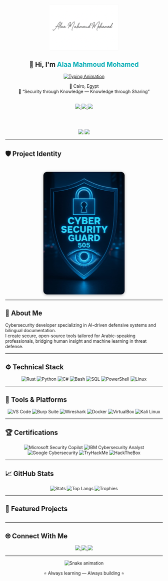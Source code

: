 <!-- ==================== HEADER ==================== -->
<div align="center">

<!-- ✍️ التوقيع الرقمي بدل البانر -->
<img src="./branding/ALAA.png" width="220" alt="Alaa Mahmoud Signature" style="margin-top: 20px; opacity: 0.85;"/>

<h2>👋 Hi, I'm <span style="color:#00ADB5;">Alaa Mahmoud Mohamed</span></h2>

<a href="https://readme-typing-svg.demolab.com/demo/?lines=Cybersecurity+Analyst;AI+Tools+Developer;Ethical+Hacker;Defensive+Systems+Engineer" target="_blank">
  <img src="https://readme-typing-svg.demolab.com?font=Consolas&weight=600&size=24&pause=1000&color=00ADB5&center=true&vCenter=true&width=600&lines=Cybersecurity+Analyst;AI+Tools+Developer;Ethical+Hacker;Defensive+Systems+Engineer" alt="Typing Animation" />
</a>

📍 Cairo, Egypt  
💬 “Security through Knowledge — Knowledge through Sharing”

<br>

<a href="https://www.linkedin.com/in/alaa-mahmoud-/" target="_blank">
  <img src="https://img.shields.io/badge/LinkedIn-0A66C2?style=for-the-badge&logo=linkedin&logoColor=white"/>
</a>
<a href="https://github.com/Alaamahm0ud" target="_blank">
  <img src="https://img.shields.io/badge/GitHub-181717?style=for-the-badge&logo=github&logoColor=white"/>
</a>
<a href="mailto:alaa.m.egypt@gmail.com" target="_blank">
  <img src="https://img.shields.io/badge/Gmail-D14836?style=for-the-badge&logo=gmail&logoColor=white"/>
</a>

<br><br>

<img src="https://img.shields.io/badge/24th%20Most%20Followed-%23FFD700?style=for-the-badge&logo=github&logoColor=black" />
<img src="https://img.shields.io/badge/18th%20Most%20Active-%23FF5733?style=for-the-badge&logo=github&logoColor=black" />

</div>

---

## 🛡️ Project Identity

<div align="center">
  <img src="./branding/CSG.jpg" width="260" alt="Cyber Security Guard Logo" style="margin-top: 20px; border-radius: 12px; box-shadow: 0px 2px 10px rgba(0,0,0,0.3);"/>
</div>

---

## 🧠 About Me
Cybersecurity developer specializing in AI-driven defensive systems and bilingual documentation.  
I create secure, open-source tools tailored for Arabic-speaking professionals, bridging human insight and machine learning in threat defense.

---

## ⚙️ Technical Stack
<div align="center">

![Rust](https://img.shields.io/badge/Rust-000000?style=for-the-badge&logo=rust)
![Python](https://img.shields.io/badge/Python-3670A0?style=for-the-badge&logo=python&logoColor=ffdd54)
![C#](https://img.shields.io/badge/C%23-239120?style=for-the-badge&logo=c-sharp&logoColor=white)
![Bash](https://img.shields.io/badge/Bash-121011?style=for-the-badge&logo=gnu-bash&logoColor=white)
![SQL](https://img.shields.io/badge/SQL-003B57?style=for-the-badge&logo=mysql)
![PowerShell](https://img.shields.io/badge/PowerShell-5391FE?style=for-the-badge&logo=powershell)
![Linux](https://img.shields.io/badge/Linux-FCC624?style=for-the-badge&logo=linux&logoColor=black)

</div>

---

## 🧰 Tools & Platforms
<div align="center">

![VS Code](https://img.shields.io/badge/VSCode-007ACC?style=for-the-badge&logo=visualstudiocode)
![Burp Suite](https://img.shields.io/badge/Burp_Suite-FF6C37?style=for-the-badge&logo=burpsuite)
![Wireshark](https://img.shields.io/badge/Wireshark-1679A7?style=for-the-badge&logo=wireshark)
![Docker](https://img.shields.io/badge/Docker-2496ED?style=for-the-badge&logo=docker)
![VirtualBox](https://img.shields.io/badge/VirtualBox-183A61?style=for-the-badge&logo=virtualbox)
![Kali Linux](https://img.shields.io/badge/Kali_Linux-557C94?style=for-the-badge&logo=kalilinux)

</div>

---

## 🏆 Certifications
<div align="center">

![Microsoft Security Copilot](https://img.shields.io/badge/Microsoft_Security_Copilot-0078D4?style=for-the-badge&logo=microsoft)
![IBM Cybersecurity Analyst](https://img.shields.io/badge/IBM_Cybersecurity_Analyst-054ADA?style=for-the-badge&logo=ibm)
![Google Cybersecurity](https://img.shields.io/badge/Google_Cybersecurity-4285F4?style=for-the-badge&logo=google)
![TryHackMe](https://img.shields.io/badge/TryHackMe_Level_7-red?style=for-the-badge&logo=tryhackme)
![HackTheBox](https://img.shields.io/badge/HackTheBox_Rookie-green?style=for-the-badge&logo=hackthebox)

</div>

---

## 📈 GitHub Stats
<div align="center">

![Stats](https://github-readme-stats.vercel.app/api?username=Alaamahm0ud&show_icons=true&theme=radical&hide_border=true)
![Top Langs](https://github-readme-stats.vercel.app/api/top-langs/?username=Alaamahm0ud&layout=compact&theme=radical&hide_border=true)
![Trophies](https://github-profile-trophy.vercel.app/?username=Alaamahm0ud&theme=onedark&margin-w=10&margin-h=10)

</div>

---

## 🚀 Featured Projects
<div align="center" style="display: flex; justify-content: center; gap: 10px; flex-wrap: wrap;">

<!-- Project cards remain unchanged -->

</div>

---

## 🌐 Connect With Me
<div align="center">

<a href="https://www.linkedin.com/in/alaa-mahmoud-/" target="_blank">
  <img src="https://img.shields.io/badge/LinkedIn_Profile-0A66C2?style=for-the-badge&logo=linkedin"/>
</a>
<a href="https://github.com/Alaamahm0ud" target="_blank">
  <img src="https://img.shields.io/badge/GitHub_Portfolio-181717?style=for-the-badge&logo=github"/>
</a>
<a href="mailto:alaa.m.egypt@gmail.com">
  <img src="https://img.shields.io/badge/Email_Me-D14836?style=for-the-badge&logo=gmail"/>
</a>

</div>

---

<div align="center">

![Snake animation](https://raw.githubusercontent.com/Alaamahm0ud/Alaamahm0ud/output/github-contribution-grid-snake.svg)

⭐ Always learning — Always building ⭐

</div>
